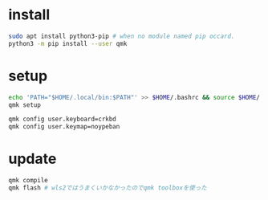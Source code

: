 # install

```bash
sudo apt install python3-pip # when no module named pip occard.
python3 -m pip install --user qmk
```

# setup 

```bash
echo 'PATH="$HOME/.local/bin:$PATH"' >> $HOME/.bashrc && source $HOME/.bashrc # ubuntu bag fix
qmk setup

qmk config user.keyboard=crkbd
qmk config user.keymap=noypeban
```

# update

```bash
qmk compile
qmk flash # wls2ではうまくいかなかったのでqmk toolboxを使った
```

